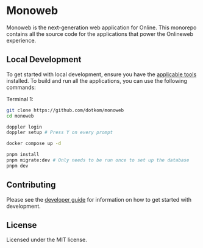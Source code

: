 # Monoweb 


Monoweb is the next-generation web application for Online. This monorepo contains all the source code for the
applications that power the Onlineweb experience.

## Local Development

To get started with local development, ensure you have the [applicable tools](CONTRIBUTING.md#tools) installed. To build and run all the
applications, you can use the following commands:

Terminal 1:
```bash
git clone https://github.com/dotkom/monoweb
cd monoweb

doppler login
doppler setup # Press Y on every prompt

docker compose up -d

pnpm install
pnpm migrate:dev # Only needs to be run once to set up the database
pnpm dev
```

## Contributing

Please see the [developer guide](CONTRIBUTING.md) for information on how to get started with development.

## License

Licensed under the MIT license.
